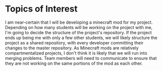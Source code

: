 # Topics of Interest

I am near-certain that I will be developing a minecraft mod for my project. Depending on how many students will be working on the project with me, I'm going to decide the structure of the project's repository.
If the project ends up being me with only a few other students, we will likely structure the project as a shared repository, with every developer committing their changes to the master repository. As Minecraft mods are relatively compartmentalized projects, I don't think it is likely that we will run into merging problems. Team members will need to communicate to ensure that they are not working on the same portions of the mod as each other.